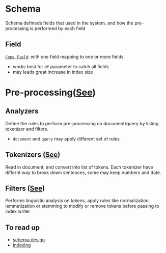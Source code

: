 # Schema
Schema defineds fields that used in the system, and how the pre-processing is performed by each field  


## Field 

[`Cope Field`](https://youtu.be/6NQTaVeFEG0): with one field mapping to one or more fields.  
- works best for `df` parameter to catch all fields
- may leads great increase in index size





# Pre-processing([See][1])
## Analyzers
Define the rules to perform pre-processing on document/query by listing tokenizer and filters.
* `document` and `query` may apply different set of rules
   

## Tokenizers ([See][2])
Read in document, and convert into list of tokens. Each tokenizer have differnt way to break down sentences, some may keep numbers and date.


## Filters ([See][3])
Performs linguistic analysis on tokens, apply rules like normalization, lemmetization or stemming to modify or remove tokens before passing to index writer


## To read up
* [schema design][11]
* [indexing][12]


[1]: https://solr.apache.org/guide/8_8/understanding-analyzers-tokenizers-and-filters.html
[2]: https://solr.apache.org/guide/8_8/tokenizers.html
[3]: https://solr.apache.org/guide/8_8/filter-descriptions.html

[11]: https://lucene.apache.org/solr/guide/8_8/documents-fields-and-schema-design.html
[12]: https://lucene.apache.org/solr/guide/8_8/indexing-and-basic-data-operations.html



